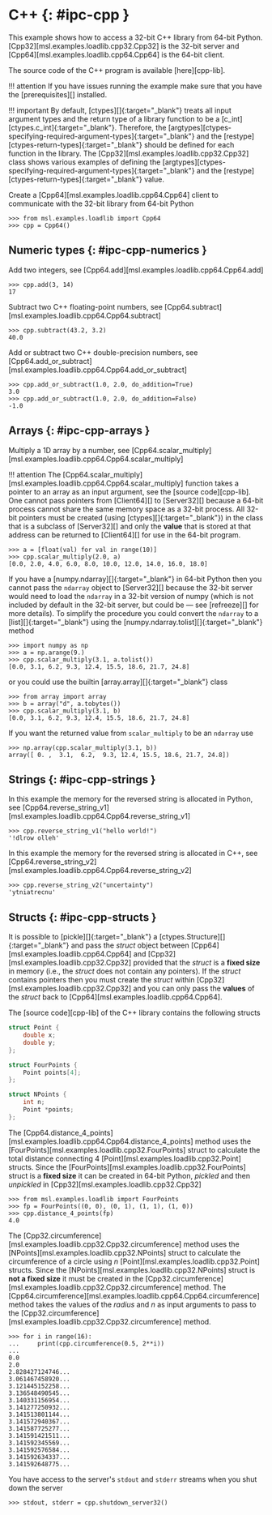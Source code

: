 # C++ {: #ipc-cpp }

This example shows how to access a 32-bit C++ library from 64-bit Python. [Cpp32][msl.examples.loadlib.cpp32.Cpp32] is the 32-bit server and [Cpp64][msl.examples.loadlib.cpp64.Cpp64] is the 64-bit client.

The source code of the C++ program is available [here][cpp-lib].

!!! attention
    If you have issues running the example make sure that you have the [prerequisites][] installed.

!!! important
    By default, [ctypes][]{:target="_blank"} treats all input argument types and the return type of a library function to be a [c_int][ctypes.c_int]{:target="_blank"}. Therefore, the [argtypes][ctypes-specifying-required-argument-types]{:target="_blank"} and the [restype][ctypes-return-types]{:target="_blank"} should be defined for each function in the library. The [Cpp32][msl.examples.loadlib.cpp32.Cpp32] class shows various examples of defining the [argtypes][ctypes-specifying-required-argument-types]{:target="_blank"} and the [restype][ctypes-return-types]{:target="_blank"} value.

Create a [Cpp64][msl.examples.loadlib.cpp64.Cpp64] client to communicate with the 32-bit library from 64-bit Python

<!-- invisible-code-block: pycon
>>> SKIP_IF_MACOS()

-->

```pycon
>>> from msl.examples.loadlib import Cpp64
>>> cpp = Cpp64()

```

## Numeric types {: #ipc-cpp-numerics }

Add two integers, see [Cpp64.add][msl.examples.loadlib.cpp64.Cpp64.add]

```pycon
>>> cpp.add(3, 14)
17

```

Subtract two C++ floating-point numbers, see [Cpp64.subtract][msl.examples.loadlib.cpp64.Cpp64.subtract]

```pycon
>>> cpp.subtract(43.2, 3.2)
40.0

```

Add or subtract two C++ double-precision numbers, see [Cpp64.add_or_subtract][msl.examples.loadlib.cpp64.Cpp64.add_or_subtract]

```pycon
>>> cpp.add_or_subtract(1.0, 2.0, do_addition=True)
3.0
>>> cpp.add_or_subtract(1.0, 2.0, do_addition=False)
-1.0

```

## Arrays {: #ipc-cpp-arrays }

Multiply a 1D array by a number, see [Cpp64.scalar_multiply][msl.examples.loadlib.cpp64.Cpp64.scalar_multiply]

!!! attention
    The [Cpp64.scalar_multiply][msl.examples.loadlib.cpp64.Cpp64.scalar_multiply] function takes a pointer to an array as an input argument, see the [source code][cpp-lib]. One cannot pass pointers from [Client64][] to [Server32][] because a 64-bit process cannot share the same memory space as a 32-bit process. All 32-bit pointers must be created (using [ctypes][]{:target="_blank"}) in the class that is a subclass of [Server32][] and only the **value** that is stored at that address can be returned to [Client64][] for use in the 64-bit program.

```pycon
>>> a = [float(val) for val in range(10)]
>>> cpp.scalar_multiply(2.0, a)
[0.0, 2.0, 4.0, 6.0, 8.0, 10.0, 12.0, 14.0, 16.0, 18.0]

```

If you have a [numpy.ndarray][]{:target="_blank"} in 64-bit Python then you cannot pass the `ndarray` object to [Server32][] because the 32-bit server would need to load the `ndarray` in a 32-bit version of numpy (which is not included by default in the 32-bit server, but could be &mdash; see [refreeze][] for more details). To simplify the procedure you could convert the `ndarray` to a [list][]{:target="_blank"} using the [numpy.ndarray.tolist][]{:target="_blank"} method

```pycon
>>> import numpy as np
>>> a = np.arange(9.)
>>> cpp.scalar_multiply(3.1, a.tolist())
[0.0, 3.1, 6.2, 9.3, 12.4, 15.5, 18.6, 21.7, 24.8]

```

or you could use the builtin [array.array][]{:target="_blank"} class

```pycon
>>> from array import array
>>> b = array("d", a.tobytes())
>>> cpp.scalar_multiply(3.1, b)
[0.0, 3.1, 6.2, 9.3, 12.4, 15.5, 18.6, 21.7, 24.8]

```

If you want the returned value from `scalar_multiply` to be an `ndarray` use

```pycon
>>> np.array(cpp.scalar_multiply(3.1, b))
array([ 0. ,  3.1,  6.2,  9.3, 12.4, 15.5, 18.6, 21.7, 24.8])

```

## Strings {: #ipc-cpp-strings }

In this example the memory for the reversed string is allocated in Python, see [Cpp64.reverse_string_v1][msl.examples.loadlib.cpp64.Cpp64.reverse_string_v1]

```pycon
>>> cpp.reverse_string_v1("hello world!")
'!dlrow olleh'

```

In this example the memory for the reversed string is allocated in C++, see [Cpp64.reverse_string_v2][msl.examples.loadlib.cpp64.Cpp64.reverse_string_v2]

```pycon
>>> cpp.reverse_string_v2("uncertainty")
'ytniatrecnu'

```

## Structs {: #ipc-cpp-structs }

It is possible to [pickle][]{:target="_blank"} a [ctypes.Structure][]{:target="_blank"} and pass the
*struct* object between [Cpp64][msl.examples.loadlib.cpp64.Cpp64] and [Cpp32][msl.examples.loadlib.cpp32.Cpp32] provided that the *struct* is a **fixed size** in memory (i.e., the *struct* does not contain any pointers). If the *struct* contains pointers then you must create the *struct* within [Cpp32][msl.examples.loadlib.cpp32.Cpp32] and you can only pass the **values** of the *struct* back to [Cpp64][msl.examples.loadlib.cpp64.Cpp64].

The [source code][cpp-lib] of the C++ library contains the following structs

```cpp
struct Point {
    double x;
    double y;
};

struct FourPoints {
    Point points[4];
};

struct NPoints {
    int n;
    Point *points;
};
```

The [Cpp64.distance_4_points][msl.examples.loadlib.cpp64.Cpp64.distance_4_points] method uses the [FourPoints][msl.examples.loadlib.cpp32.FourPoints] struct to calculate the total distance connecting 4 [Point][msl.examples.loadlib.cpp32.Point] structs. Since the [FourPoints][msl.examples.loadlib.cpp32.FourPoints] struct is a **fixed size** it can be created in 64-bit Python, *pickled* and then *unpickled* in [Cpp32][msl.examples.loadlib.cpp32.Cpp32]

```pycon
>>> from msl.examples.loadlib import FourPoints
>>> fp = FourPoints((0, 0), (0, 1), (1, 1), (1, 0))
>>> cpp.distance_4_points(fp)
4.0

```

The [Cpp32.circumference][msl.examples.loadlib.cpp32.Cpp32.circumference] method uses the [NPoints][msl.examples.loadlib.cpp32.NPoints] struct to calculate the circumference of a circle using *n* [Point][msl.examples.loadlib.cpp32.Point] structs. Since the [NPoints][msl.examples.loadlib.cpp32.NPoints] struct is
**not a fixed size** it must be created in the [Cpp32.circumference][msl.examples.loadlib.cpp32.Cpp32.circumference] method. The [Cpp64.circumference][msl.examples.loadlib.cpp64.Cpp64.circumference] method takes the values of the *radius* and *n* as input arguments to pass to the [Cpp32.circumference][msl.examples.loadlib.cpp32.Cpp32.circumference] method.

```pycon
>>> for i in range(16):
...     print(cpp.circumference(0.5, 2**i))
...
0.0
2.0
2.828427124746...
3.061467458920...
3.121445152258...
3.136548490545...
3.140331156954...
3.141277250932...
3.141513801144...
3.141572940367...
3.141587725277...
3.141591421511...
3.141592345569...
3.141592576584...
3.141592634337...
3.141592648775...

```

You have access to the server's `stdout` and `stderr` streams when you shut down the server

```pycon
>>> stdout, stderr = cpp.shutdown_server32()

```
